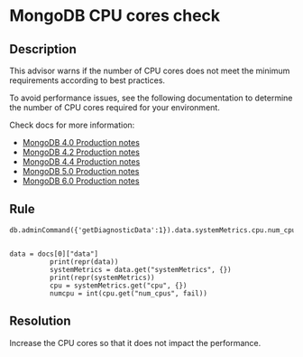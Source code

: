# MongoDB CPU cores check

## Description
This advisor warns if the number of CPU cores does not meet the minimum requirements according to best practices.

To avoid performance issues, see the following documentation to determine the number of CPU cores required for your environment. 

Check docs for more information:
-  [MongoDB 4.0 Production notes](https://www.mongodb.com/docs/v4.0/administration/production-notes/#std-label-prod-notes-ram)
- [MongoDB 4.2 Production notes](https://www.mongodb.com/docs/v4.2/administration/production-notes/#std-label-prod-notes-ram)
- [MongoDB 4.4 Production notes](https://www.mongodb.com/docs/v4.4/administration/production-notes/#std-label-prod-notes-ram)
- [MongoDB 5.0 Production notes](https://www.mongodb.com/docs/v5.0/administration/production-notes/#std-label-prod-notes-ram)
- [MongoDB 6.0 Production notes](https://www.mongodb.com/docs/v6.0/administration/production-notes/#std-label-prod-notes-ram)


## Rule 
```MONGODB_GETDIAGNOSTICDATA
db.adminCommand({'getDiagnosticData':1}).data.systemMetrics.cpu.num_cpus


data = docs[0]["data"]
          print(repr(data))
          systemMetrics = data.get("systemMetrics", {})
          print(repr(systemMetrics))
          cpu = systemMetrics.get("cpu", {})
          numcpu = int(cpu.get("num_cpus", fail))

```
 

## Resolution
Increase the CPU cores so that it does not impact the performance. 
